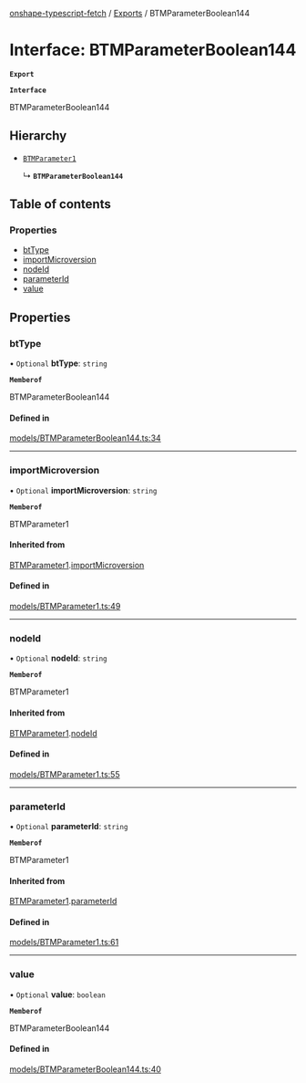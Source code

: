 [onshape-typescript-fetch](../README.md) / [Exports](../modules.md) / BTMParameterBoolean144

# Interface: BTMParameterBoolean144

**`Export`**

**`Interface`**

BTMParameterBoolean144

## Hierarchy

- [`BTMParameter1`](BTMParameter1.md)

  ↳ **`BTMParameterBoolean144`**

## Table of contents

### Properties

- [btType](BTMParameterBoolean144.md#bttype)
- [importMicroversion](BTMParameterBoolean144.md#importmicroversion)
- [nodeId](BTMParameterBoolean144.md#nodeid)
- [parameterId](BTMParameterBoolean144.md#parameterid)
- [value](BTMParameterBoolean144.md#value)

## Properties

### btType

• `Optional` **btType**: `string`

**`Memberof`**

BTMParameterBoolean144

#### Defined in

[models/BTMParameterBoolean144.ts:34](https://github.com/toebes/onshape-typescript-fetch/blob/3e11ae1/models/BTMParameterBoolean144.ts#L34)

___

### importMicroversion

• `Optional` **importMicroversion**: `string`

**`Memberof`**

BTMParameter1

#### Inherited from

[BTMParameter1](BTMParameter1.md).[importMicroversion](BTMParameter1.md#importmicroversion)

#### Defined in

[models/BTMParameter1.ts:49](https://github.com/toebes/onshape-typescript-fetch/blob/3e11ae1/models/BTMParameter1.ts#L49)

___

### nodeId

• `Optional` **nodeId**: `string`

**`Memberof`**

BTMParameter1

#### Inherited from

[BTMParameter1](BTMParameter1.md).[nodeId](BTMParameter1.md#nodeid)

#### Defined in

[models/BTMParameter1.ts:55](https://github.com/toebes/onshape-typescript-fetch/blob/3e11ae1/models/BTMParameter1.ts#L55)

___

### parameterId

• `Optional` **parameterId**: `string`

**`Memberof`**

BTMParameter1

#### Inherited from

[BTMParameter1](BTMParameter1.md).[parameterId](BTMParameter1.md#parameterid)

#### Defined in

[models/BTMParameter1.ts:61](https://github.com/toebes/onshape-typescript-fetch/blob/3e11ae1/models/BTMParameter1.ts#L61)

___

### value

• `Optional` **value**: `boolean`

**`Memberof`**

BTMParameterBoolean144

#### Defined in

[models/BTMParameterBoolean144.ts:40](https://github.com/toebes/onshape-typescript-fetch/blob/3e11ae1/models/BTMParameterBoolean144.ts#L40)
